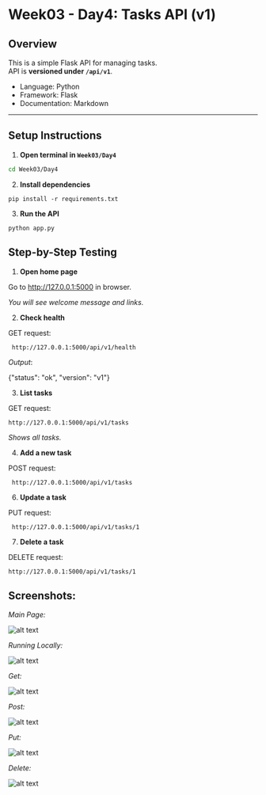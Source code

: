 # Week03 - Day4: Tasks API (v1)

## Overview
This is a simple Flask API for managing tasks.  
API is **versioned under `/api/v1`**.

- Language: Python  
- Framework: Flask  
- Documentation: Markdown  

---

## Setup Instructions

1. **Open terminal in `Week03/Day4`**
```bash
cd Week03/Day4
```
2. **Install dependencies**
```
pip install -r requirements.txt
```
3. **Run the API**
```
python app.py
```

## Step-by-Step Testing
1. **Open home page**

Go to http://127.0.0.1:5000 in browser.

*You will see welcome message and links.*

2. **Check health**

GET request:
```
 http://127.0.0.1:5000/api/v1/health
 ```

*Output*:

{"status": "ok", "version": "v1"}


3. **List tasks**

GET request: 
```
http://127.0.0.1:5000/api/v1/tasks
```

*Shows all tasks.*

4. **Add a new task**

POST request:
```
 http://127.0.0.1:5000/api/v1/tasks
 ```



6. **Update a task**

PUT request:
```
 http://127.0.0.1:5000/api/v1/tasks/1
 ```



7. **Delete a task**

DELETE request: 
```
http://127.0.0.1:5000/api/v1/tasks/1
```

## Screenshots:




*Main Page:*

![alt text](mainpage-1.png) 

*Running Locally:*

![alt text](locally-1.png) 

*Get:*

![alt text](getd4-1.png) 

*Post:*

![alt text](postd4-1.png) 

*Put:*

![alt text](putd4-1.png)

*Delete:*

![alt text](deld4-1.png)

















